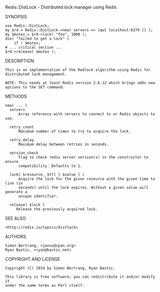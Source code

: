 Redis::DistLock - Distributed lock manager using Redis 

SYNOPSIS 

	use Redis::DistLock; 
	my $rd = Redis::DistLock->new( servers => [qw[ localhost:6379 ]] );
    my $mutex = $rd->lock( "foo", 1000 );
    die( "failed to get a lock" )
        if ! $mutex;
    # ... critical section ...
    $rd->release( $mutex );

DESCRIPTION

    This is an implementation of the Redlock algorithm using Redis for
    distributed lock management.

    NOTE: This needs at least Redis version 2.6.12 which brings adds new
    options to the SET command.

METHODS

    new( ... )
      servers
          Array reference with servers to connect to or Redis objects to use.

      retry_count
          Maximum number of times to try to acquire the lock.

      retry_delay
          Maximum delay between retries in seconds.
  
      version_check
          Flag to check redis server version(s) in the constructor to ensure
          compatibility. Defaults to 1.
  
      lock( $resource, $ttl [ $value ] )
          Acquire the lock for the given resource with the given time to live (in
          seconds) until the lock expires. Without a given value will generate a
          unique identifier.
  
      release( $lock )
         Release the previously acquired lock.

SEE ALSO

    <http://redis.io/topics/distlock>

AUTHORS

    Simon Bertrang, <janus@cpan.org>
    Ryan Bastic, <ryan@bastic.net>

COPYRIGHT AND LICENSE

    Copyright (C) 2014 by Simon Bertrang, Ryan Bastic.

    This library is free software; you can redistribute it and/or modify it
    under the same terms as Perl itself.

